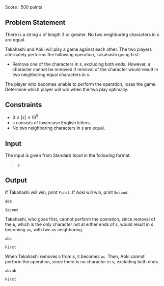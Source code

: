 Score : $500$ points

## Problem Statement

There is a string $s$ of length $3$ or greater.
No two neighboring characters in $s$ are equal.

Takahashi and Aoki will play a game against each other.
The two players alternately performs the following operation, Takahashi going first:

- Remove one of the characters in $s$, excluding both ends. However, a character cannot be removed if removal of the character would result in two neighboring equal characters in $s$.

The player who becomes unable to perform the operation, loses the game. Determine which player will win when the two play optimally.

## Constraints

- $3 \leq |s| \leq 10^5$
- $s$ consists of lowercase English letters.
- No two neighboring characters in $s$ are equal.

## Input

The input is given from Standard Input in the following format:

> $s$

## Output

If Takahashi will win, print `First`. If Aoki will win, print `Second`.

```input1
aba
```

```output1
Second
```

Takahashi, who goes first, cannot perform the operation, since removal of the `b`, which is the only character not at either ends of $s$, would result in $s$ becoming `aa`, with two `a`s neighboring.

```input2
abc
```

```output2
First
```

When Takahashi removes `b` from $s$, it becomes `ac`.
Then, Aoki cannot perform the operation, since there is no character in $s$, excluding both ends.

```input3
abcab
```

```output3
First
```